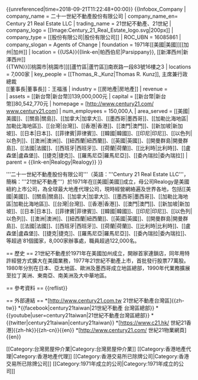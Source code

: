 {{unreferenced|time=2018-09-21T11:22:48+00:00}}
{{Infobox_Company
| company_name   = 二十一世紀不動產股份有限公司
| company_name_en= Century 21 Real Estate LLC
| trading_name   = 21世紀不動產、21世紀
| company_logo   = [[Image:Century_21_Real_Estate_logo.svg|200px]]
| company_type   = [[股份有限公司|股份有限公司]]
| ROC_UBN        = 16085861
| company_slogan = Agents of Change
| foundation     = 1971年[[美國|美國]][[加州|加州]]
| location       = {{USA}}{{link-en|帕西伯尼|Parsippany}}, [[新澤西州|新澤西州]]<br>{{TWN}}[[桃園市|桃園市]][[蘆竹區|蘆竹區]]南崁路一段83號16樓之3 
| locations      = 7,000家
| key_people     = [[Thomas_R._Kunz|Thomas R. Kunz]], 主席兼行政總裁<br>[[董事長|董事長]]：王福漲 
| industry       = [[房地產|房地產]]
| revenue        =  
| assets         = [[新台幣|新台幣]]139,000,000元
| capital        = [[新台幣|新台幣]]80,542,770元
| homepage       = [http://www.century21.com/ www.century21.com]
| num_employees  = 150,000人
| area_served    = [[美國|美國]]、[[關島|關島]]、[[加拿大|加拿大]]、[[墨西哥|墨西哥]]、[[加勒比海地區|加勒比海地區]]、[[台灣|台灣]]、[[香港|香港]]、[[澳門|澳門]]、[[新加坡|新加坡]]、[[日本|日本]]、[[菲律賓|菲律賓]]、[[韓國|韓國]]、[[印尼|印尼]]、[[以色列|以色列]]、[[澳洲|澳洲]]、[[紐西蘭|紐西蘭]]、[[英國|英國]]、[[開曼群島|開曼群島]]、[[法國|法國]]、[[西班牙|西班牙]]、[[荷蘭|荷蘭]]、[[比利時|比利時]]、[[盧森堡|盧森堡]]、[[捷克|捷克]]、[[羅馬尼亞|羅馬尼亞]]、[[委內瑞拉|委內瑞拉]]
| parent         = {{link-en|Realogy|Realogy}}
}}

'''二十一世紀不動產股份有限公司'''（英語：'''Century 21 Real Estate LLC'''，簡稱：'''21世紀不動產'''）於1971年在[[美國|美國]]成立，母公司Realogy是美國紐約上市公司，為全球最大地產代理公司，現時經營網絡遍及世界各地，包括[[美國|美國]]、[[關島|關島]]、[[加拿大|加拿大]]、[[墨西哥|墨西哥]]、[[加勒比海地區|加勒比海地區]]、[[台灣|台灣]]、[[香港|香港]]、[[澳門|澳門]]、[[新加坡|新加坡]]、[[日本|日本]]、[[菲律賓|菲律賓]]、[[韓國|韓國]]、[[印尼|印尼]]、[[以色列|以色列]]、[[澳洲|澳洲]]、[[紐西蘭|紐西蘭]]、[[英國|英國]]、[[開曼群島|開曼群島]]、[[法國|法國]]、[[西班牙|西班牙]]、[[荷蘭|荷蘭]]、[[比利時|比利時]]、[[盧森堡|盧森堡]]、[[捷克|捷克]]、[[羅馬尼亞|羅馬尼亞]]、[[委內瑞拉|委內瑞拉]]、等超過˙81個國家，8,000家辦事處，職員超過122,000名。

== 歷史 ==
21世紀不動產於1971年在美國加州成立，開辦首家連鎖店，同年用特許經營方式擴大在美國業務，1977年21世紀不動產上市，首批發行股票77萬股。1980年分別在日本、亞太地區、歐洲及墨西哥成立地區總部，1990年代業務擴展至拉丁美洲、東南亞、南美洲及大中華地區。

== 參考資料 ==
{{reflist}}

== 外部連結 ==
*[http://www.century21.com.tw 21世紀不動產台灣區]{{zh-tw}}
*{{facebook|century21taiwan|21世紀不動產 台灣區總部}}
*{{youtube|user=century21taiwan|21世紀不動產台灣區總部}}
*{{twitter|century21taiwan|century21taiwan}}
*[https://www.c21.hk/ 世紀21香港]{{zh-hk}}{{zh-cn}}{{en}}
*[http://www.century21.com/ 世紀21物業網頁]{{en}}

[[Category:台灣房屋仲介業|Category:台灣房屋仲介業]]
[[Category:香港地產代理|Category:香港地產代理]]
[[Category:香港交易所已除牌公司|Category:香港交易所已除牌公司]]
[[Category:1971年成立的公司|Category:1971年成立的公司]]